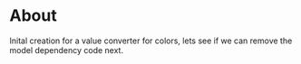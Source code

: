 ﻿# About

Inital creation for a value converter for colors, lets see if we can remove the model dependency code next.